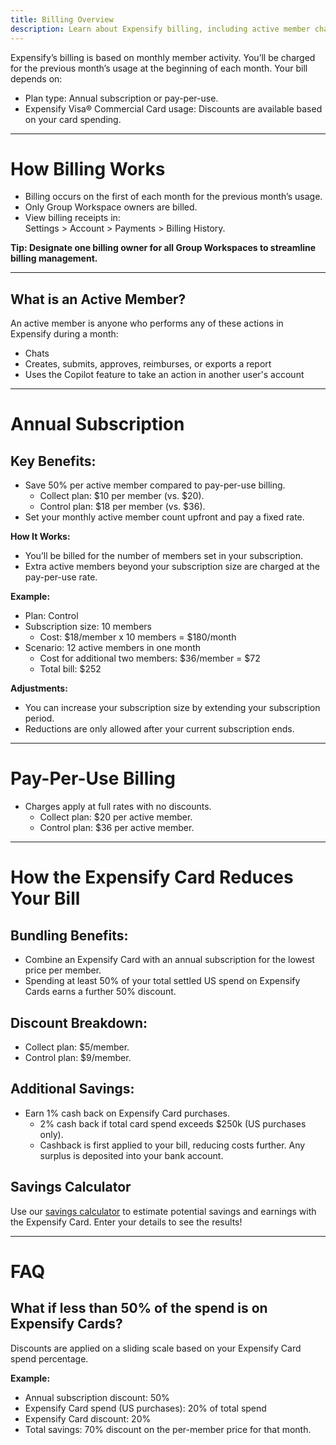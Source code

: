 ```yaml
---
title: Billing Overview
description: Learn about Expensify billing, including active member charges, annual subscription savings, and pay-per-use options. Discover how the Expensify Card can reduce costs and maximize value.
---
```


Expensify’s billing is based on monthly member activity. You’ll be charged for the previous month’s usage at the beginning of each month. Your bill depends on:  
- Plan type: Annual subscription or pay-per-use.  
- Expensify Visa® Commercial Card usage: Discounts are available based on your card spending.

---
# How Billing Works
- Billing occurs on the first of each month for the previous month’s usage.
- Only Group Workspace owners are billed.  
- View billing receipts in:  
  Settings > Account > Payments > Billing History.

**Tip: Designate one billing owner for all Group Workspaces to streamline billing management.**

---
## What is an Active Member?
An active member is anyone who performs any of these actions in Expensify during a month:
- Chats  
- Creates, submits, approves, reimburses, or exports a report  
- Uses the Copilot feature to take an action in another user's account

---
# Annual Subscription

## Key Benefits:
- Save 50% per active member compared to pay-per-use billing.  
  - Collect plan: $10 per member (vs. $20).  
  - Control plan: $18 per member (vs. $36).  
- Set your monthly active member count upfront and pay a fixed rate.

**How It Works:**
- You’ll be billed for the number of members set in your subscription.  
- Extra active members beyond your subscription size are charged at the pay-per-use rate.

**Example:**
- Plan: Control  
- Subscription size: 10 members  
  - Cost: $18/member x 10 members = $180/month
- Scenario: 12 active members in one month  
  - Cost for additional two members: $36/member = $72  
  - Total bill: $252

**Adjustments:**
- You can increase your subscription size by extending your subscription period.  
- Reductions are only allowed after your current subscription ends.  

---
# Pay-Per-Use Billing
- Charges apply at full rates with no discounts.  
  - Collect plan: $20 per active member.  
  - Control plan: $36 per active member.

---
# How the Expensify Card Reduces Your Bill

## Bundling Benefits:
- Combine an Expensify Card with an annual subscription for the lowest price per member.  
- Spending at least 50% of your total settled US spend on Expensify Cards earns a further 50% discount.

## Discount Breakdown:
- Collect plan: $5/member.  
- Control plan: $9/member.

## Additional Savings:
- Earn 1% cash back on Expensify Card purchases.  
  - 2% cash back if total card spend exceeds $250k (US purchases only).  
  - Cashback is first applied to your bill, reducing costs further. Any surplus is deposited into your bank account.

## Savings Calculator
Use our [savings calculator](https://use.expensify.com/price-savings-calculator) to estimate potential savings and earnings with the Expensify Card. Enter your details to see the results!

---
# FAQ

## What if less than 50% of the spend is on Expensify Cards?
Discounts are applied on a sliding scale based on your Expensify Card spend percentage.  

**Example:**
- Annual subscription discount: 50%  
- Expensify Card spend (US purchases): 20% of total spend  
- Expensify Card discount: 20%
- Total savings: 70% discount on the per-member price for that month.


